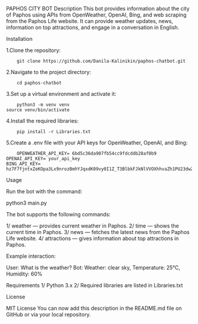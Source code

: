 PAPHOS CITY BOT
Description
This bot provides information about the city of Paphos using APIs from OpenWeather, OpenAI, Bing, and web scraping from the Paphos Life website. It can provide weather updates, news, information on top attractions, and engage in a conversation in English.

Installation

1.Clone the repository: 

		git clone https://github.com/Danila-Kalinikin/paphos-chatbot.git
  
2.Navigate to the project directory:

		cd paphos-chatbot
  
3.Set up a virtual environment and activate it:

		python3 -m venv venv 																					source venv/bin/activate

4.Install the required libraries:

		pip install -r Libraries.txt
  
5.Create a .env file with your API keys for OpenWeather, OpenAI, and Bing:
 
		OPENWEATHER_API_KEY= 6bd5c36da907fb54cc9fdcddb28af0b9 																	OPENAI_API_KEY= your_api_key 																				BING_API_KEY= hz7F7fjntxZeKOpa3Lx9nrozBmhYJqxdK09vy0I1Z_T3BlbkFJkNlVVOXhhvaZh1PU23dwZUMI28zOv7fcZLCrBFMpkA
 
Usage

Run the bot with the command:

python3 main.py

The bot supports the following commands:

1/ weather — provides current weather in Paphos.
2/ time — shows the current time in Paphos.
3/ news — fetches the latest news from the Paphos Life website.
4/ attractions — gives information about top attractions in Paphos.

Example interaction:

User: What is the weather?
Bot: Weather: clear sky, Temperature: 25°C, Humidity: 60%

Requirements
1/ Python 3.x
2/ Required libraries are listed in Libraries.txt

License

MIT License
You can now add this description in the README.md file on GitHub or via your local repository.
